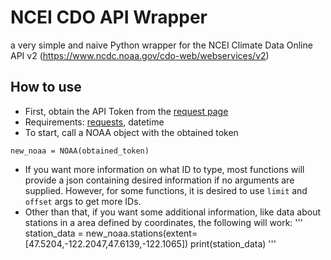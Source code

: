 # NCEI CDO API Wrapper
 a very simple and naive Python wrapper for the NCEI Climate Data Online API v2 (https://www.ncdc.noaa.gov/cdo-web/webservices/v2) 

## How to use
- First, obtain the API Token from the [request page](https://www.ncdc.noaa.gov/cdo-web/token)
- Requirements: [requests](https://pypi.org/project/requests/), datetime
- To start, call a NOAA object with the obtained token 
```
new_noaa = NOAA(obtained_token)
```
- If you want more information on what ID to type, most functions will provide a json containing desired information if no arguments are supplied. However, for some functions, it is desired to use ```limit``` and ```offset``` args to get more IDs.
- Other than that, if you want some additional information, like data about stations in a area defined by coordinates, the following will work:
'''
station_data = new_noaa.stations(extent=[47.5204,-122.2047,47.6139,-122.1065])
print(station_data)
'''
